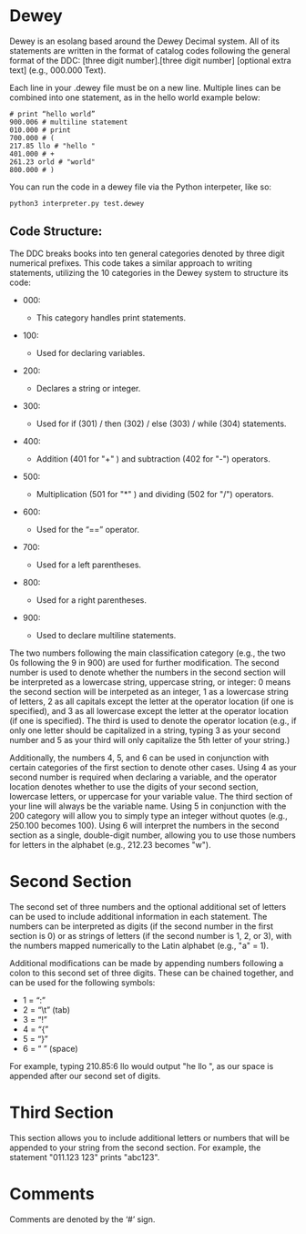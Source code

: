# Dewey
Dewey is an esolang based around the Dewey Decimal system. All of its statements are written in the format of catalog codes following the general format of the DDC: [three digit number].[three digit number] [optional extra text] (e.g., 000.000 Text).

Each line in your .dewey file must be on a new line. Multiple lines can be combined into one statement, as in the hello world example below:

```
# print “hello world”
900.006 # multiline statement
010.000 # print
700.000 # (
217.85 llo # "hello "
401.000 # +
261.23 orld # "world"
800.000 # )
```

You can run the code in a dewey file via the Python interpeter, like so:
```
python3 interpreter.py test.dewey
```

## Code Structure:

The DDC breaks books into ten general categories denoted by three digit numerical prefixes. This code takes a similar approach to writing statements, utilizing the 10 categories in the Dewey system to structure its code:

* 000:
    * This category handles print statements.

* 100:
    * Used for declaring variables.

* 200:
    * Declares a string or integer.

* 300:
    * Used for if (301) / then (302) / else (303) / while (304) statements.

* 400:
    * Addition (401 for "+" ) and subtraction (402 for "-") operators.

* 500:
    * Multiplication (501 for "*" ) and dividing (502 for "/") operators.

* 600:
    * Used for the “==” operator.

* 700:
    * Used for a left parentheses.

* 800:
    * Used for a right parentheses.

* 900:
    * Used to declare multiline statements.

The two numbers following the main classification category (e.g., the two 0s following the 9 in 900) are used for further modification. The second number is used to denote whether the numbers in the second section will be interpreted as a lowercase string, uppercase string, or integer: 0 means the second section will be interpeted as an integer, 1 as a lowercase string of letters, 2 as all capitals except the letter at the operator location (if one is specified), and 3 as all lowercase except the letter at the operator location (if one is specified). The third is used to denote the operator location (e.g., if only one letter should be capitalized in a string, typing 3 as your second number and 5 as your third will only capitalize the 5th letter of your string.) 

Additionally, the numbers 4, 5, and 6 can be used in conjunction with certain categories of the first section to denote other cases. Using 4 as your second number is required when declaring a variable, and the operator location denotes whether to use the digits of your second section, lowercase letters, or uppercase for your variable value. The third section of your line will always be the variable name. Using 5 in conjunction with the 200 category will allow you to simply type an integer without quotes (e.g., 250.100 becomes 100). Using 6 will interpret the numbers in the second section as a single, double-digit number, allowing you to use those numbers for letters in the alphabet (e.g., 212.23 becomes "w").

# Second Section
The second set of three numbers and the optional additional set of letters can be used to include additional information in each statement. The numbers can be interpreted as digits (if the second number in the first section is 0) or as strings of letters (if the second number is 1, 2, or 3), with the numbers mapped numerically to the Latin alphabet (e.g., "a" = 1). 

Additional modifications can be made by appending numbers following a colon to this second set of three digits. These can be chained together, and can be used for the following symbols:

* 1 = “:”
* 2 = “\t” (tab)
* 3 = “!”
* 4 = “{”
* 5 = “}”
* 6 = “ ” (space)

For example, typing 210.85:6 llo would output "he llo ", as our space is appended after our second set of digits.

# Third Section
This section allows you to include additional letters or numbers that will be appended to your string from the second section. For example, the statement "011.123 123" prints "abc123".

# Comments
Comments are denoted by the ‘#’ sign.
